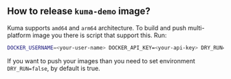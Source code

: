 ## How to release `kuma-demo` image?

Kuma supports `amd64` and `arm64` architecture. To build and push multi-platform image you there is script that support this. Run:

```bash
DOCKER_USERNAME=<your-user-name> DOCKER_API_KEY=<your-api-key> DRY_RUN=<true|false> ./release/docker.sh
```

If you want to push your images than you need to set environment `DRY_RUN=false`, by default is true.